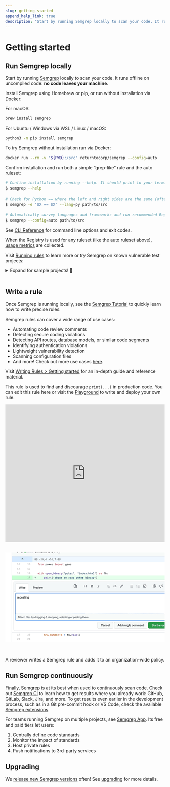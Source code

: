 ```yaml
---
slug: getting-started
append_help_link: true
description: "Start by running Semgrep locally to scan your code. It runs offline on uncompiled code: no code leaves your machine."
---
```


# Getting started


## Run Semgrep locally

Start by running [Semgrep](https://github.com/returntocorp/semgrep/) locally to scan your code. It runs offline on uncompiled code: **no code leaves your machine**.

Install Semgrep using Homebrew or pip, or run without installation via Docker:

For macOS:

```sh
brew install semgrep
```

For Ubuntu / Windows via WSL / Linux / macOS:

```sh
python3 -m pip install semgrep
```

To try Semgrep without installation run via Docker:

```sh
docker run --rm -v "${PWD}:/src" returntocorp/semgrep --config=auto
```

Confirm installation and run both a simple “grep-like” rule and the auto ruleset:

```sh
# Confirm installation by running --help. It should print to your terminal.
$ semgrep --help

# Check for Python == where the left and right sides are the same (often a bug)
$ semgrep -e '$X == $X' --lang=py path/to/src

# Automatically survey languages and frameworks and run recommended Registry rules
$ semgrep --config=auto path/to/src
```

See [CLI Reference](../cli-usage/) for command line options and exit codes.

When the Registry is used for any ruleset (like the auto ruleset above), [usage metrics](../metrics) are collected.

Visit [Running rules](../running-rules/) to learn more or try Semgrep on known vulnerable test projects:

<details><summary>Expand for sample projects! 🎉</summary>
<p>

These community projects are designed to test code scanners and teach security concepts. Try cloning and scanning them with Semgrep.

```sh
# juice-shop, a vulnerable Node.js + Express app
$ git clone https://github.com/bkimminich/juice-shop
$ semgrep --config=auto juice-shop

# railsgoat, a vulnerable Ruby on Rails app
$ git clone https://github.com/OWASP/railsgoat
$ semgrep --config=auto railsgoat

# govwa, a vulnerable Go app
$ git clone https://github.com/0c34/govwa
$ semgrep --config=auto govwa

# vulnerable Python + Flask app
$ git clone https://github.com/we45/Vulnerable-Flask-App
$ semgrep --config=auto Vulnerable-Flask-App

# WebGoat, a vulnerable Java + Spring app
$ git clone https://github.com/WebGoat/WebGoat
$ semgrep --config=auto WebGoat
```

</p>
</details>
<br />

## Write a rule

Once Semgrep is running locally, see the [Semgrep Tutorial](https://semgrep.dev/learn) to quickly learn how to write precise rules.

Semgrep rules can cover a wide range of use cases:

- Automating code review comments
- Detecting secure coding violations
- Detecting API routes, database models, or similar code segments
- Identifying authentication violations
- Lightweight vulnerability detection
- Scanning configuration files
- And more! Check out more use cases [here](../writing-rules/rule-ideas/).


Visit [Writing Rules > Getting started](../writing-rules/overview/) for an in-depth guide and reference material.

This rule is used to find and discourage `print(...)` in production code. You can edit this rule here or visit the [Playground](https://semgrep.dev/editor) to write and deploy your own rule.

<iframe title="Semgrep example with Python Flask routes" src="https://semgrep.dev/embed/editor?snippet=ievans:print-to-logger" width="100%" height="432px" frameBorder="0"></iframe>
<br /><br />

![A reviewer writes a Semgrep rule and adds it to an organization-wide policy](./img/semgrep-ci.gif)

<br />
<p>A reviewer writes a Semgrep rule and adds it to an organization-wide policy.
</p>

## Run Semgrep continuously

Finally, Semgrep is at its best when used to continuously scan code.
Check out [Semgrep CI](../semgrep-ci/overview/) to learn how to get results where you already work:
GitHub, GitLab, Slack, Jira, and more.
To get results even earlier in the development process,
such as in a Git pre-commit hook or VS Code,
check the available [Semgrep extensions](../extensions/).

For teams running Semgrep on multiple projects, see [Semgrep App](https://semgrep.dev/manage). Its free and paid tiers let users:

1. Centrally define code standards
2. Monitor the impact of standards
3. Host private rules
4. Push notifications to 3rd-party services

## Upgrading

We [release new Semgrep versions](https://github.com/returntocorp/semgrep/releases) often! See [upgrading](../upgrading/) for more details.
